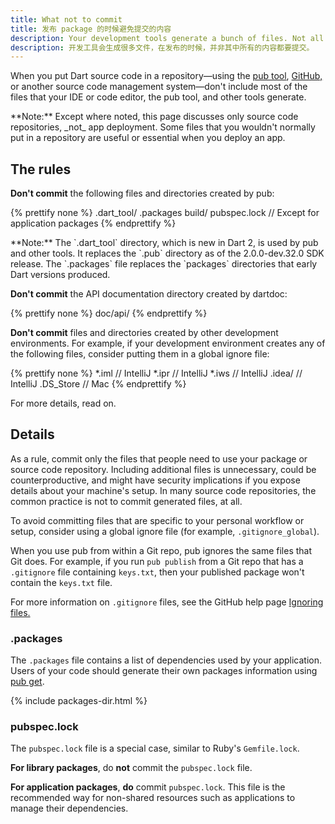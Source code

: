 ```yaml
---
title: What not to commit
title: 发布 package 的时候避免提交的内容
description: Your development tools generate a bunch of files. Not all of them should be committed.
description: 开发工具会生成很多文件，在发布的时候，并非其中所有的内容都要提交。
---
```


When you put Dart source code in a repository—using the
[pub tool](/tools/pub/cmd), [GitHub,](https://github.com/)
or another source code management system—don't include most of the files
that your IDE or code editor, the pub tool, and other tools generate.

<aside class="alert alert-info" markdown="1">
**Note:**
Except where noted, this page discusses only source code repositories,
_not_ app deployment.
Some files that you wouldn't normally put in a repository
are useful or essential when you deploy an app.
</aside>

## The rules

**Don't commit** the following files and directories
created by pub:

{% prettify none %}
.dart_tool/
.packages
build/
pubspec.lock  // Except for application packages
{% endprettify %}

<aside class="alert alert-info" markdown="1">
**Note:** The `.dart_tool` directory, which is new in Dart 2,
is used by pub and other tools. It replaces the `.pub` directory as of
the 2.0.0-dev.32.0 SDK release. The `.packages` file replaces the
`packages` directories that early Dart versions produced.
</aside>

**Don't commit** the API documentation directory created by dartdoc:

{% prettify none %}
doc/api/
{% endprettify %}

**Don't commit** files and directories
created by other development environments.
For example, if your development environment creates
any of the following files,
consider putting them in a global ignore file:

{% prettify none %}
*.iml         // IntelliJ
*.ipr         // IntelliJ
*.iws         // IntelliJ
.idea/        // IntelliJ
.DS_Store     // Mac
{% endprettify %}

For more details, read on.

## Details

As a rule, commit only the files that people need
to use your package or source code repository.
Including additional files is unnecessary,
could be counterproductive,
and might have security implications
if you expose details about your machine's setup.
In many source code repositories,
the common practice is not to commit generated files, at all.

To avoid committing files that are
specific to your personal workflow or setup,
consider using a global ignore file
(for example, `.gitignore_global`).

When you use pub from within a Git repo,
pub ignores the same files that Git does.
For example, if you run `pub publish` from a Git repo
that has a `.gitignore` file containing `keys.txt`,
then your published package won't contain the `keys.txt` file.

For more information on `.gitignore` files,
see the GitHub help page
[Ignoring files.](https://help.github.com/articles/ignoring-files)


### .packages

The `.packages` file contains a list of dependencies used by your application.
Users of your code should generate their own packages information
using [pub get](/guides/packages#getting-packages).

{% include packages-dir.html %}

### pubspec.lock

The `pubspec.lock` file is a special case,
similar to Ruby's `Gemfile.lock`.

**For library packages**, do **not** commit the `pubspec.lock` file.

**For application packages**, **do** commit `pubspec.lock`.
This file is the recommended way for non-shared resources
such as applications to manage their dependencies.
